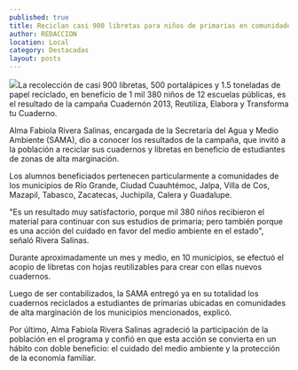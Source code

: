 ```yaml
---
published: true
title: Reciclan casi 900 libretas para niños de primarias en comunidades de alta marginación
author: REDACCION
location: Local
category: Destacadas
layout: posts
---
```


![](http://i.imgur.com/b9x2RcQm.jpg)La recolección de casi 900 libretas, 500 portalápices y 1.5 toneladas de papel reciclado, en beneficio de 1 mil 380 niños de 12 escuelas públicas, es el resultado de la campaña Cuadernón 2013, Reutiliza, Elabora y Transforma tu Cuaderno.
 
Alma Fabiola Rivera Salinas, encargada de la Secretaría del Agua y Medio Ambiente (SAMA), dio a conocer los resultados de la campaña, que invitó a la población a reciclar sus cuadernos y libretas en beneficio de estudiantes de zonas de alta marginación.
 
Los alumnos beneficiados pertenecen particularmente a comunidades de los municipios de Río Grande, Ciudad Cuauhtémoc, Jalpa, Villa de Cos, Mazapil, Tabasco, Zacatecas, Juchipila, Calera y Guadalupe.
 
"Es un resultado muy satisfactorio, porque mil 380 niños recibieron el material para continuar con sus estudios de primaria; pero también porque es una acción del cuidado en favor del medio ambiente en el estado", señaló Rivera Salinas.
 
Durante aproximadamente un mes y medio, en 10 municipios, se efectuó el acopio de libretas con hojas reutilizables para crear con ellas nuevos cuadernos.
 
Luego de ser contabilizados, la SAMA entregó ya en su totalidad los cuadernos reciclados a estudiantes de primarias ubicadas en comunidades de alta marginación de los municipios mencionados, explicó.
 
Por último, Alma Fabiola Rivera Salinas agradeció la participación de la población en el programa y confió en que esta acción se convierta en un hábito con doble beneficio: el cuidado del medio ambiente y la protección de la economía familiar.
